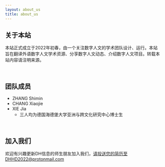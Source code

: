 ```yaml
---
layout: about_us 
title: about_us 
---
```


## 关于本站
本站正式成立于2022年初春，由一个关注数字人文的学术团队设计、运行。本站旨在翻译外语数字人文学术资源、分享数字人文动态、介绍数字人文项目。转载本站内容请注明来源。

<br/>

## 团队成员
* ZHANG Shimin
* CHANG Xiaojie
* XIE Jia
  * 三人均为德国海德堡大学亚洲与跨文化研究中心博士生


<br/>

## 加入我们
欢迎有兴趣更新DH信息的师生朋友加入我们，请投送您的简历至DHHD2022@protonmail.com
